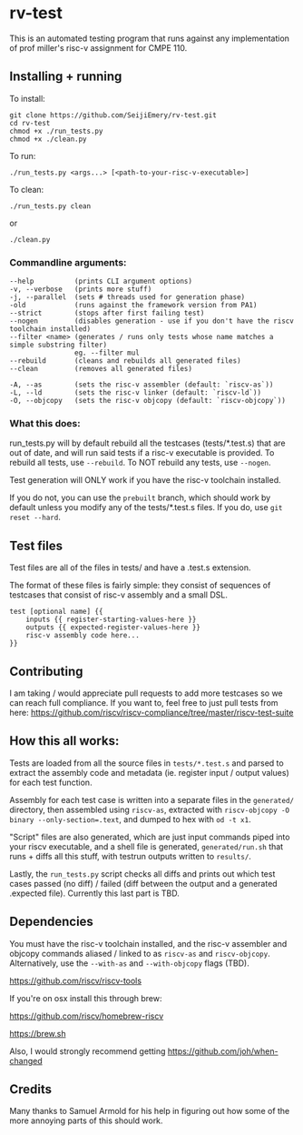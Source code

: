 # rv-test

This is an automated testing program that runs against any implementation of prof miller's risc-v assignment for CMPE 110.

## Installing + running

To install:
	
	git clone https://github.com/SeijiEmery/rv-test.git
	cd rv-test
	chmod +x ./run_tests.py
	chmod +x ./clean.py
	
To run:
	
	./run_tests.py <args...> [<path-to-your-risc-v-executable>]
	
To clean:

	./run_tests.py clean
	
or

	./clean.py

### Commandline arguments:
	
	--help 			(prints CLI argument options)
	-v, --verbose 	(prints more stuff)
	-j, --parallel 	(sets # threads used for generation phase)
	-old 			(runs against the framework version from PA1)
	--strict 		(stops after first failing test)
	--nogen 		(disables generation - use if you don't have the riscv toolchain installed)
	--filter <name> (generates / runs only tests whose name matches a simple substring filter)
					eg. --filter mul
	--rebuild 		(cleans and rebuilds all generated files)
	--clean 		(removes all generated files)

	-A, --as		(sets the risc-v assembler (default: `riscv-as`))
	-L, --ld 		(sets the risc-v linker (default: `riscv-ld`))
	-O, --objcopy 	(sets the risc-v objcopy (default: `riscv-objcopy`))

### What this does:

run_tests.py will by default rebuild all the testcases (tests/\*.test.s) that are out of date, and will run said tests if a risc-v executable is provided. To rebuild all tests, use `--rebuild`. To NOT rebuild any tests, use `--nogen`.

Test generation will ONLY work if you have the risc-v toolchain installed.

If you do not, you can use the `prebuilt` branch, which should work by default unless you modify any of the tests/\*.test.s files. If you do, use `git reset --hard`.

## Test files

Test files are all of the files in tests/ and have a .test.s extension.

The format of these files is fairly simple: they consist of sequences of testcases that consist of risc-v assembly and a small DSL.

	test [optional name] {{
		inputs {{ register-starting-values-here }}
		outputs {{ expected-register-values-here }}
		risc-v assembly code here...
	}}
	
## Contributing

I am taking / would appreciate pull requests to add more testcases so we can reach full compliance. If you want to, feel free to just pull tests from here: <https://github.com/riscv/riscv-compliance/tree/master/riscv-test-suite>

## How this all works:

Tests are loaded from all the source files in `tests/*.test.s` and parsed to extract the assembly code and metadata (ie. register input / output values) for each test function.

Assembly for each test case is written into a separate files in the `generated/` directory, then assembled using `riscv-as`, extracted with `riscv-objcopy -O binary --only-section=.text`, and dumped to hex with `od -t x1`. 

"Script" files are also generated, which are just input commands piped into your riscv executable, and a shell file is generated, `generated/run.sh` that runs + diffs all this stuff, with testrun outputs written to `results/`.

Lastly, the `run_tests.py` script checks all diffs and prints out which test cases passed (no diff) / failed (diff between the output and a generated .expected file). Currently this last part is TBD.

## Dependencies

You must have the risc-v toolchain installed, and the risc-v assembler and objcopy commands aliased / linked to as `riscv-as` and `riscv-objcopy`. Alternatively, use the `--with-as` and `--with-objcopy` flags (TBD).

<https://github.com/riscv/riscv-tools>

If you're on osx install this through brew:

<https://github.com/riscv/homebrew-riscv>

<https://brew.sh>

Also, I would strongly recommend getting <https://github.com/joh/when-changed>

## Credits

Many thanks to Samuel Armold for his help in figuring out how some of the more annoying parts of this should work.
